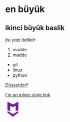 # en büyük
## ikinci büyük baslik

*bu yazi italiktir*

1. madde
2. madde

- git
- linux
- python

[Düsseldorf](www.gooogle.com)

[I'm an inline-style link](https://www.google.com)







![alt text](https://github.com/adam-p/markdown-here/raw/master/src/common/images/icon48.png "Logo Title Text 1")
